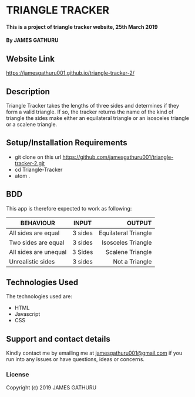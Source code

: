 # TRIANGLE TRACKER
#### This is  a project of triangle tracker website, 25th March 2019
#### By JAMES GATHURU
## Website Link
https://jamesgathuru001.github.io/triangle-tracker-2/
## Description
Triangle Tracker takes the lengths of three sides and determines if they form a valid triangle. If so, the tracker returns the name of the kind of triangle the sides make either an equilateral triangle or an isosceles triangle or a scalene triangle.
## Setup/Installation Requirements
* git clone on this url https://github.com/jamesgathuru001/triangle-tracker-2.git
* cd Triangle-Tracker
* atom .
## BDD
This app is therefore expected to work as following:

| BEHAVIOUR              | INPUT         | OUTPUT                  |
| -----------------------|:-------------:| -----------------------:|
| All sides are equal    | 3 sides       | Equilateral Triangle    |
| Two sides are equal    | 3 sides       |   Isosceles Triangle    |
| All sides are unequal  | 3 Sides       |    Scalene Triangle     |
| Unrealistic sides      | 3 sides       |    Not a Triangle       |  
## Technologies Used
The technologies used are:
* HTML
* Javascript
* CSS
## Support and contact details
Kindly contact me by emailing me at jamesgathuru001@gmail.com if you run into any issues or have questions, ideas or concerns.
### License
Copyright (c) 2019 JAMES GATHURU

